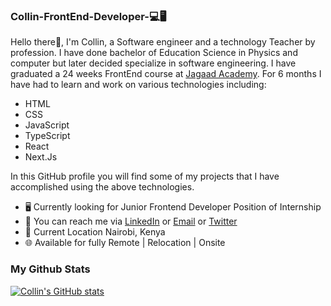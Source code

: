 ### Collin-FrontEnd-Developer-💻🖥
Hello there👋,
I'm Collin, a Software engineer and a technology Teacher by profession. I have done bachelor of Education Science in Physics and computer but later decided specialize in software engineering. I have graduated a 24 weeks FrontEnd course at [Jagaad Academy](https://academy.jagaad.com/). For 6 months I have had to learn and work on various technologies including:

* HTML
* CSS
* JavaScript
* TypeScript
* React
* Next.Js

In this GitHub profile you will find some of my projects that I have accomplished using the above technologies.

* 🖥️ Currently looking for Junior Frontend Developer Position of Internship
* 🔗 You can reach me via [LinkedIn](www.linkedin.com/in/collin-mwenda-software-engineer) or [Email](cmwenda20@gmail.com) or [Twitter](https://twitter.com/mwenda_collin)
* 📍 Current Location Nairobi, Kenya
* 🌐 Available for fully Remote | Relocation | Onsite

### My Github Stats

[![Collin's GitHub stats](https://github-readme-stats.vercel.app/api?username=CollinM254&count_private=true&show_icons=true&theme=dark)](https://github.com/anuraghazra/github-readme-stats)
